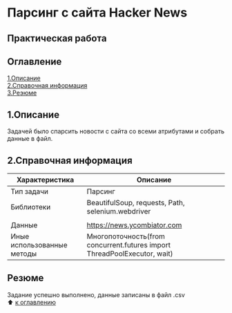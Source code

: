 # Парсинг с сайта Hacker News
Практическая работа
---------
## Оглавление
[1.Описание]()   
[2.Справочная информация]()   
[3.Реэюме]()

## 1.Описание 
Задачей было спарсить новости с сайта со всеми атрибутами и собрать данные в файл.

## 2.Справочная информация
|Характеристика| Описание |
|-|-|
| Тип задачи | Парсинг |
| Библиотеки |  BeautifulSoup, requests, Path, selenium.webdriver|
|<!-- -->|<!-- -->|
| Данные | https://news.ycombiator.com |
| Иные использованные методы |Многопоточность(from concurrent.futures import ThreadPoolExecutor, wait)|

## Резюме
Задание успешно выполнено, данные записаны в файл .csv   
:arrow_up: [к оглавлению]()
